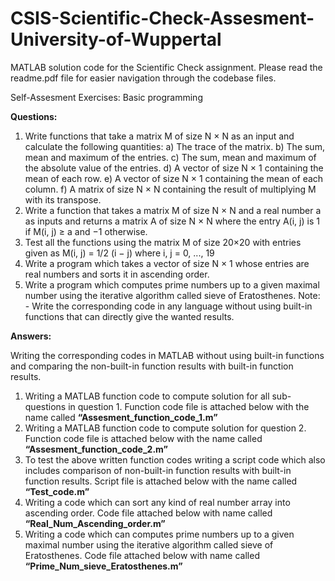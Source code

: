 # CSIS-Scientific-Check-Assesment-University-of-Wuppertal
MATLAB solution code for the Scientific Check assignment. Please read the readme.pdf file for easier navigation through the codebase files.  

Self-Assesment Exercises: Basic programming

**Questions:**

1.	Write functions that take a matrix M of size N × N as an input and calculate the following quantities: 
    a)	The trace of the matrix. 
    b)	The sum, mean and maximum of the entries. 
    c)	The sum, mean and maximum of the absolute value of the entries. 
    d)	A vector of size N × 1 containing the mean of each row. 
    e)	A vector of size N × 1 containing the mean of each column. 
    f)	A matrix of size N × N containing the result of multiplying M with its transpose. 
2.	Write a function that takes a matrix M of size N × N and a real number a as inputs and returns a matrix A of size N × N where the entry A(i, j) is 1 if M(i, j) ≥ a and −1 otherwise.
3.	Test all the functions using the matrix M of size 20×20 with entries given as  M(i, j) = 1/2 (i − j)  where  i, j = 0, ..., 19
4.	Write a program which takes a vector of size N × 1 whose entries are real numbers and sorts it in ascending order.
5.	Write a program which computes prime numbers up to a given maximal number using the iterative algorithm called sieve of Eratosthenes.
Note: - Write the corresponding code in any language without using built-in functions that can directly give the wanted results.

**Answers:**

Writing the corresponding codes in MATLAB without using built-in functions and comparing the non-built-in function results with built-in function results.

1.	Writing a MATLAB function code to compute solution for all sub-questions in question 1.  Function code file is attached below with the name called  **“Assesment_function_code_1.m”**
2.	Writing a MATLAB function code to compute solution for question 2.  Function code file is attached below with the name called **“Assesment_function_code_2.m”**
3.	To test the above written function codes writing a script code which also includes comparison of non-built-in function results with built-in function results. Script file is attached below with the name called **“Test_code.m”**
4.	Writing a code which can sort any kind of real number array into ascending order. Code file attached below with name called **“Real_Num_Ascending_order.m”**
5.	Writing a code which can computes prime numbers up to a given maximal number using the iterative algorithm called sieve of Eratosthenes. Code file attached below with name called **“Prime_Num_sieve_Eratosthenes.m”**

